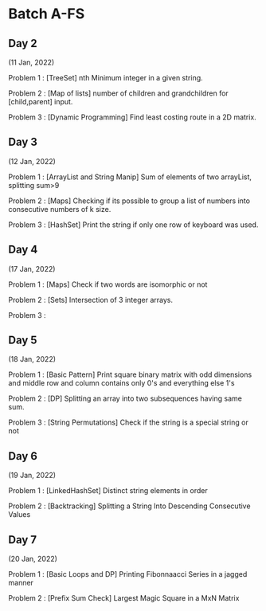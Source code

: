 # Batch A-FS

Day 2
-----------------
(11 Jan, 2022)

Problem 1 : [TreeSet] nth Minimum integer in a given string. 

Problem 2 : [Map of lists] number of children and grandchildren for [child,parent] input.

Problem 3 : [Dynamic Programming] Find least costing route in a 2D matrix. 

Day 3
-----------------
(12 Jan, 2022)

Problem 1 : [ArrayList and String Manip] Sum of elements of two arrayList, splitting sum>9 

Problem 2 : [Maps] Checking if its possible to group a list of numbers into consecutive numbers of k size.

Problem 3 : [HashSet] Print the string if only one row of keyboard was used.

Day 4
-----------------
(17 Jan, 2022)

Problem 1 : [Maps] Check if two words are isomorphic or not 

Problem 2 : [Sets] Intersection of 3 integer arrays.

Problem 3 : 

Day 5
-----------------
(18 Jan, 2022)

Problem 1 : [Basic Pattern] Print square binary matrix with odd dimensions and middle row and column contains only 0's and everything else 1's

Problem 2 : [DP] Splitting an array into two subsequences having same sum.

Problem 3 : [String Permutations] Check if the string is a special string or not 

Day 6
-----------------
(19 Jan, 2022)

Problem 1 : [LinkedHashSet] Distinct string elements in order

Problem 2 : [Backtracking] Splitting a String Into Descending Consecutive Values

Day 7
-----------------
(20 Jan, 2022)

Problem 1 : [Basic Loops and DP] Printing Fibonnaacci Series in a jagged manner

Problem 2 : [Prefix Sum Check] Largest Magic Square in a MxN Matrix

